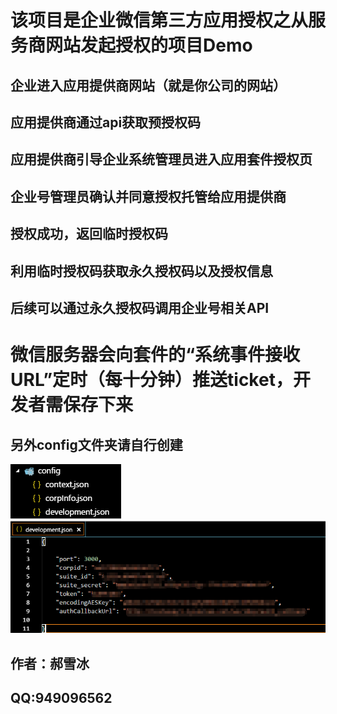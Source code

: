 # 该项目是企业微信第三方应用授权之从服务商网站发起授权的项目Demo
##    企业进入应用提供商网站（就是你公司的网站）
##    应用提供商通过api获取预授权码
##    应用提供商引导企业系统管理员进入应用套件授权页
##    企业号管理员确认并同意授权托管给应用提供商
##    授权成功，返回临时授权码
##    利用临时授权码获取永久授权码以及授权信息
##    后续可以通过永久授权码调用企业号相关API

# 微信服务器会向套件的“系统事件接收URL”定时（每十分钟）推送ticket，开发者需保存下来

## 另外config文件夹请自行创建 <br/>
![Alt Picture](1.png) <br/>
![Alt Picture](2.png) <br/>

## 作者：郝雪冰 <br/>
## QQ:949096562<br/>



